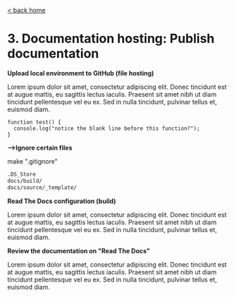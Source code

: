 [< back home](README.md)

# 3. Documentation hosting: Publish documentation

**Upload local environment to GitHub (file hosting)**

Lorem ipsum dolor sit amet, consectetur adipiscing elit. Donec tincidunt est at augue mattis, eu sagittis lectus iaculis. Praesent sit amet nibh ut diam tincidunt pellentesque vel eu ex. Sed in nulla tincidunt, pulvinar tellus et, euismod diam. 

```
function test() {
  console.log("notice the blank line before this function?");
}
```

**-->Ignore certain files**

make ".gitignore"

```bash
.DS_Store
docs/build/
docs/source/_template/
```


**Read The Docs configuration (build)**

Lorem ipsum dolor sit amet, consectetur adipiscing elit. Donec tincidunt est at augue mattis, eu sagittis lectus iaculis. Praesent sit amet nibh ut diam tincidunt pellentesque vel eu ex. Sed in nulla tincidunt, pulvinar tellus et, euismod diam. 


**Review the documentation on "Read The Docs"**

Lorem ipsum dolor sit amet, consectetur adipiscing elit. Donec tincidunt est at augue mattis, eu sagittis lectus iaculis. Praesent sit amet nibh ut diam tincidunt pellentesque vel eu ex. Sed in nulla tincidunt, pulvinar tellus et, euismod diam. 
